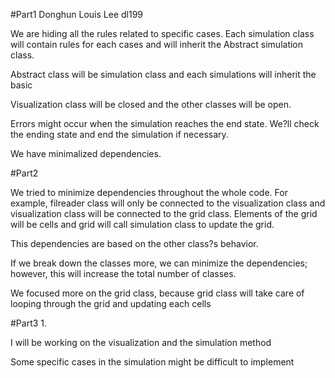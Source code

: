 #Part1
Donghun Louis Lee
dl199


We are hiding all the rules related to specific cases. Each simulation class will contain rules for each cases and will inherit the Abstract simulation class.


Abstract class will be simulation class and each simulations will inherit the basic


Visualization class will be closed and the other classes will be open.


Errors might occur when the simulation reaches the end state. We?ll check the ending state and end the simulation if necessary.


We have minimalized dependencies.


#Part2


We tried to minimize dependencies throughout the whole code. For example, filreader class will only be connected to the visualization class and visualization class will be connected to the grid class. Elements of the grid will be cells and grid will call simulation class to update the grid.


This dependencies are based on the other class?s behavior.


If we break down the classes more, we can minimize the dependencies; however, this will increase the total number of classes.


We focused more on the grid class, because grid class will take care of looping through the grid and updating each cells


#Part3
1.


I will be working on the visualization and the simulation method


Some specific cases in the simulation might be difficult to implement